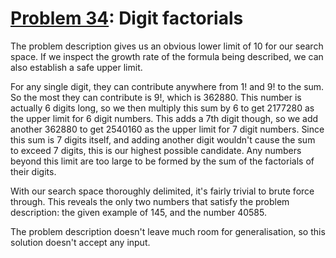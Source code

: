 # [Problem 34](https://projecteuler.net/problem=34): Digit factorials

The problem description gives us an obvious lower limit of 10 for our search space.
If we inspect the growth rate of the formula being described, we can also establish a safe upper limit.

For any single digit, they can contribute anywhere from 1! and 9! to the sum.
So the most they can contribute is 9!, which is 362880.
This number is actually 6 digits long, so we then multiply this sum by 6 to get 2177280 as the upper limit for 6 digit numbers.
This adds a 7th digit though, so we add another 362880 to get 2540160 as the upper limit for 7 digit numbers.
Since this sum is 7 digits itself, and adding another digit wouldn't cause the sum to exceed 7 digits, this is our highest possible candidate.
Any numbers beyond this limit are too large to be formed by the sum of the factorials of their digits.

With our search space thoroughly delimited, it's fairly trivial to brute force through.
This reveals the only two numbers that satisfy the problem description: the given example of 145, and the number 40585.

The problem description doesn't leave much room for generalisation, so this solution doesn't accept any input.
